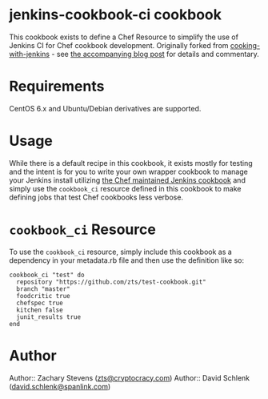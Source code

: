 # jenkins-cookbook-ci cookbook

This cookbook exists to define a Chef Resource to simplify the use of Jenkins 
CI for Chef cookbook development.  Originally forked from 
[cooking-with-jenkins](https://github.com/zts/cooking-with-jenkins/tree/master/definitions) - see
[the accompanying blog post](http://www.cryptocracy.com/blog/2014/01/03/cooking-with-jenkins-test-kitchen-and-docker/)
for details and commentary.

# Requirements

CentOS 6.x and Ubuntu/Debian derivatives are supported. 

# Usage

While there is a default recipe in this cookbook, it exists mostly for testing
and the intent is for you to write your own wrapper cookbook to manage your 
Jenkins install utilizing 
[the Chef maintained Jenkins cookbook](https://github.com/opscode-cookbooks/jenkins)
and simply use the `cookbook_ci` resource defined in this cookbook to make
defining jobs that test Chef cookbooks less verbose. 

# `cookbook_ci` Resource

To use the `cookbook_ci` resource, simply include this cookbook as a dependency in your metadata.rb file and then use the definition like so: 

```
cookbook_ci "test" do
  repository "https://github.com/zts/test-cookbook.git"
  branch "master"
  foodcritic true
  chefspec true
  kitchen false
  junit_results true
end
```

# Author

Author:: Zachary Stevens (<zts@cryptocracy.com>)
Author:: David Schlenk (<david.schlenk@spanlink.com>)
